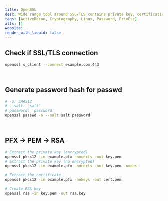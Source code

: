 ```yaml
---
title: OpenSSL
desc: Wide range tool around SSL/TLS contains private key, certifications, etc. It is also used to generate the password hash for /etc/passwd in Linux.
tags: [ActiveRecon, Cryptography, Linux, Password, PrivEsc]
alts: []
website:
render_with_liquid: false
---
```


## Check if SSL/TLS connection

```sh
openssl s_client --connect example.com:443
```

<br />

## Generate password hash for passwd

```sh
# -6: SHA512
# --salt: 'salt'
# password: 'password'
openssl passwd -6 --salt salt password
```

<br />

## PFX -> PEM -> RSA

```sh
# Extract the private key (encrypted)
openssl pkcs12 -in example.pfx -nocerts -out key.pem
# Extract the private key (no encrypted)
openssl pkcs12 -in example.pfx -nocerts -out key.pem -nodes

# Extract the certificate
openssl pkcs12 -in example.pfx -nokeys -out cert.pem

# Create RSA key
openssl rsa -in key.pem -out rsa.key
```